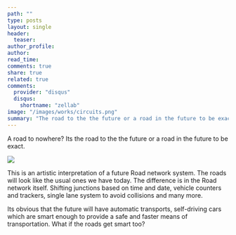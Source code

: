 ```yaml
---
path: ""
type: posts
layout: single
header:
  teaser: 
author_profile: 
author: 
read_time: 
comments: true
share: true
related: true
comments:
  provider: "disqus"
  disqus:
    shortname: "zellab"
image: "/images/works/circuits.png"
summary: "The road to the the future or a road in the future to be exact."
---
```


A road to nowhere? Its the road to the the future or a road in the future to be exact.

![](https://i.imgur.com/cRkWmE9.png)

This is an artistic interpretation of a future Road network system. The roads will look like the usual ones we have today. The difference is in the Road network itself. Shifting junctions based on time and date, vehicle counters and trackers, single lane system to avoid collisions and many more.

Its obvious that the future will have automatic transports, self-driving cars which are smart enough to provide a safe and faster means of transportation. What if the roads get smart too? 